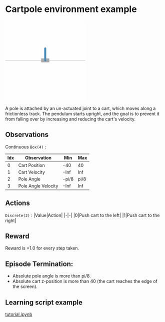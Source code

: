 # Cartpole environment example

![cartpole](./notebook_images/output.gif)

A pole is attached by an un-actuated joint to a cart, which moves along a frictionless track. The pendulum starts upright, and the goal is to prevent it from falling over by increasing and reducing the cart's velocity.

## Observations

Continuous `Box(4)` :

|Idx|Observation|Min|Max|
|-|-|-|-|
|0|Cart Position|-40|40|
|1|Cart Velocity|-Inf|Inf|
|2|Pole Angle|-pi/8|pi/8|
|3|Pole Angle Velocity|-Inf|Inf|

## Actions

`Discrete(2)` :
|Value|Action|
|-|-|
|0|Push cart to the left|
|1|Push cart to the right|

## Reward

Reward is +1.0 for every step taken.

## Episode Termination:

- Absolute pole angle is more than pi/8.
- Absolute cart z-position is more than 40 (the cart reaches the edge of the screen).

## Learning script example

[tutorial.ipynb](./tutorial.ipynb)


